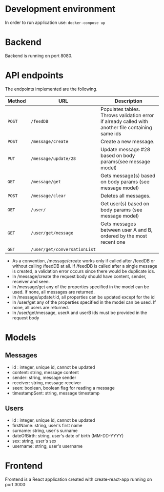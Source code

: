 # Development environment

In order to run application use:
`docker-compose up`

# Backend

Backend is running on port 8080.

# API endpoints

The endpoints implemented are the following.

| Method | URL                          | Description                                                                                       |
| ------ | ---------------------------- | ------------------------------------------------------------------------------------------------- |
| `POST` | `/feedDB`                    | Populates tables. Throws validation error if already called with another file containing same ids |
| `POST` | `/message/create`            | Create a new message.                                                                             |
| `PUT`  | `/message/update/28`         | Update message #28 based on body params(see message model)                                        |
| `GET`  | `/message/get`               | Gets message(s) based on body params (see message model)                                          |
| `POST` | `/message/clear`             | Deletes all messages.                                                                             |
| `GET`  | `/user/`                     | Get user(s) based on body params (see message model)                                              |
| `GET`  | `/user/get/message`          | Gets messages between user A and B, ordered by the most recent one                                |
| `GET`  | `/user/get/conversationList` |                                                                                                   |

- As a convention, /message/create works only if called after /feedDB or without calling /feedDB at all. If /feedDB is called after a single message is
  created, a validation error occurs since there would be duplicate ids.
- In /message/create the request body should have content, sender, receiver and seen.
- In /message/get any of the properties specified in the model can be used. If none, all messages are returned.
- In /message/update/:id, all properties can be updated except for the id
- In /user/get any of the properties specified in the model can be used. If none, all users are returned.
- In /user/get/message, userA and userB ids must be provided in the request body

# Models

## Messages

- id : integer, unique id, cannot be updated
- content: string, message content
- sender: string, message sender
- receiver: string, message receiver
- seen: boolean, boolean flag for reading a message
- timestampSent: string, message timestamp

## Users

- id : integer, unique id, cannot be updated
- firstName: string, user's first name
- surname: string, user's surname
- dateOfBirth: string, user's date of birth (MM-DD-YYYY)
- sex: string, user's sex
- username: string, user's username

# Frontend

Frontend is a React application created with create-react-app running on port 3000
